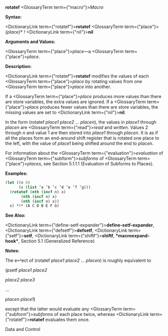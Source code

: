 **rotatef** <GlossaryTerm  term={"macro"}><i>Macro</i></GlossaryTerm> 



**Syntax:** 



<DictionaryLink  term={"rotatef"}><b>rotatef</b></DictionaryLink> <GlossaryTerm  term={"place"}><i>\{place\}</i></GlossaryTerm>\* *!* <DictionaryLink  term={"nil"}><b>nil</b></DictionaryLink> 



**Arguments and Values:** 



<GlossaryTerm  term={"place"}><i>place</i></GlossaryTerm>—a <GlossaryTerm  term={"place"}><i>place</i></GlossaryTerm>. 



**Description:** 



<DictionaryLink  term={"rotatef"}><b>rotatef</b></DictionaryLink> modifies the values of each <GlossaryTerm  term={"place"}><i>place</i></GlossaryTerm> by rotating values from one <GlossaryTerm  term={"place"}><i>place</i></GlossaryTerm> into another. 



If a <GlossaryTerm  term={"place"}><i>place</i></GlossaryTerm> produces more values than there are store variables, the extra values are ignored. If a <GlossaryTerm  term={"place"}><i>place</i></GlossaryTerm> produces fewer values than there are store variables, the missing values are set to <DictionaryLink  term={"nil"}><b>nil</b></DictionaryLink>. 



In the form (rotatef *place1 place2* ... *placen*), the values in *place1* through *placen* are <GlossaryTerm  term={"read"}><i>read</i></GlossaryTerm> and *written*. Values 2 through *n* and value 1 are then stored into *place1* through *placen*. It is as if all the places form an end-around shift register that is rotated one place to the left, with the value of *place1* being shifted around the end to *placen*. 



For information about the <GlossaryTerm  term={"evaluation"}><i>evaluation</i></GlossaryTerm> of <GlossaryTerm  term={"subform"}><i>subforms</i></GlossaryTerm> of <GlossaryTerm  term={"place"}><i>places</i></GlossaryTerm>, see Section 5.1.1.1 (Evaluation of Subforms to Places). 



**Examples:**
```lisp
(let ((n 0) 
      (x (list ’a ’b ’c ’d ’e ’f ’g))) 
  (rotatef (nth (incf n) x) 
	   (nth (incf n) x) 
	   (nth (incf n) x)) 
  x) *!* (A C D B E F G) 
```
**See Also:** 



<DictionaryLink  term={"define-setf-expander"}><b>define-setf-expander</b></DictionaryLink>, <DictionaryLink  term={"defsetf"}><b>defsetf</b></DictionaryLink>, <DictionaryLink  term={"setf"}><b>setf</b></DictionaryLink>, <DictionaryLink  term={"shiftf"}><b>shiftf</b></DictionaryLink>, **\*macroexpand-hook\***, Section 5.1 (Generalized Reference) 



**Notes:** 



The e↵ect of (rotatef *place1 place2* ... *placen*) is roughly equivalent to 



(psetf *place1 place2* 



*place2 place3* 



... 



*placen place1*) 



except that the latter would evaluate any <GlossaryTerm  term={"subform"}><i>subforms</i></GlossaryTerm> of each place twice, whereas <DictionaryLink  term={"rotatef"}><b>rotatef</b></DictionaryLink> evaluates them once. 



Data and Control 



 



 



